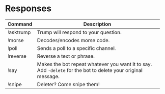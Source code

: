 # Responses

| Command   | Description                                                                                                  |
|-----------|--------------------------------------------------------------------------------------------------------------|
| !asktrump | Trump will respond to your question.                                                                         |
| !morse    | Decodes/encodes morse code.                                                                                  |
| !poll     | Sends a poll to a specific channel.                                                                          |
| !reverse  | Reverse a text or phrase.                                                                                    |
| !say      | Makes the bot repeat whatever you want it to say. Add `-delete` for the bot to delete your original message. |
| !snipe    | Deleter? Come snipe them!                                                                                    |
